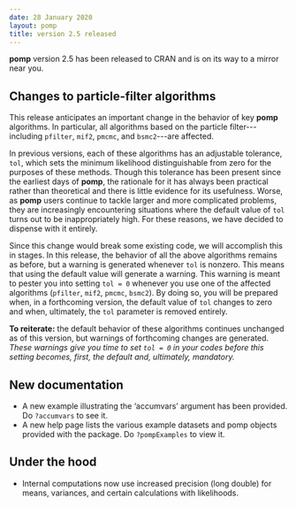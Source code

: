 ```yaml
---
date: 28 January 2020
layout: pomp
title: version 2.5 released
---
```


**pomp** version 2.5 has been released to CRAN and is on its way to a mirror near you.

## Changes to particle-filter algorithms

This release anticipates an important change in the behavior of key **pomp** algorithms.
In particular, all algorithms based on the particle filter---including `pfilter`, `mif2`, `pmcmc`, and `bsmc2`---are affected.

In previous versions, each of these algorithms has an adjustable tolerance, `tol`, which sets the minimum likelihood distinguishable from zero for the purposes of these methods.
Though this tolerance has been present since the earliest days of **pomp**, the rationale for it has always been practical rather than theoretical and there is little evidence for its usefulness.
Worse, as **pomp** users continue to tackle larger and more complicated problems, they are increasingly encountering situations where the default value of `tol` turns out to be inappropriately high.
For these reasons, we have decided to dispense with it entirely.

Since this change would break some existing code, we will accomplish this in stages.
In this release, the behavior of all the above algorithms remains as before, but a warning is generated whenever `tol` is nonzero.
This means that using the default value will generate a warning.
This warning is meant to pester you into setting `tol = 0` whenever you use one of the affected algorithms (`pfilter`, `mif2`, `pmcmc`, `bsmc2`).
By doing so, you will be prepared when, in a forthcoming version, the default value of `tol` changes to zero and when, ultimately, the `tol` parameter is removed entirely.

**To reiterate:** the default behavior of these algorithms continues unchanged as of this version, but warnings of forthcoming changes are generated.
*These warnings give you time to set `tol = 0` in your codes before this setting becomes, first, the default and, ultimately, mandatory.*

## New documentation

- A new example illustrating the ‘accumvars’ argument has been provided.
Do `?accumvars` to see it.
- A new help page lists the various example datasets and pomp objects provided with the package.
Do `?pompExamples` to view it.

## Under the hood

- Internal computations now use increased precision (long double) for means, variances, and certain calculations with likelihoods.
